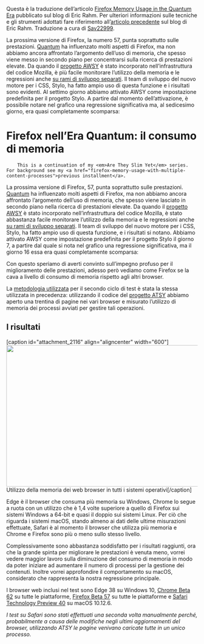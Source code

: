 Questa è la traduzione dell’articolo <a href="http://www.erahm.org/2017/09/25/firefox-memory-usage-in-the-quantum-era/" target="_blank" rel="noopener">Firefox Memory Usage in the Quantum Era</a> pubblicato sul blog di Eric Rahm. Per ulteriori informazioni sulle tecniche e gli strumenti adottati fare riferimento all’<a href="http://www.erahm.org/2017/05/15/firefox-memory-usage-with-multiple-content-processes/%22">articolo precedente</a> sul blog di Eric Rahm. Traduzione a cura di <a href="https://github.com/Sav22999">Sav22999</a>.

La prossima versione di Firefox, la numero 57, punta soprattutto sulle prestazioni. <a href="https://wiki.mozilla.org/Quantum">Quantum</a> ha influenzato molti aspetti di Firefox, ma non abbiamo ancora affrontato l’argomento dell’uso di memoria, che spesso viene messo in secondo piano per concentrarsi sulla ricerca di prestazioni elevate. Da quando il <a href="http://www.erahm.org/2017/05/25/are-we-slim-yet-is-dead-all-hail-are-we-slim-yet/">progetto AWSY</a> è stato incorporato nell’infrastruttura del codice Mozilla, è più facile monitorare l’utilizzo della memoria e le regressioni anche <a href="https://bugzilla.mozilla.org/show_bug.cgi?id=1378526">su rami di sviluppo separati</a>. Il team di sviluppo del nuovo motore per i CSS, Stylo, ha fatto ampio uso di questa funzione e i risultati sono evidenti. Al settimo giorno abbiamo attivato AWSY come impostazione predefinita per il progetto Stylo. A partire dal momento dell’attivazione, è possibile notare nel grafico una regressione significativa ma, al sedicesimo giorno, era quasi completamente scomparsa:

<h1>Firefox nell’Era Quantum: il consumo di memoria</h1>

	
		This is a continuation of my <em>Are They Slim Yet</em> series. For background see my <a href="firefox-memory-usage-with-multiple-content-processes">previous installment</a>.
La prossima versione di Firefox, 57, punta soprattutto sulle prestazioni. <a href="https://wiki.mozilla.org/Quantum">Quantum</a> ha influenzato molti aspetti di Firefox, ma non abbiamo ancora affrontato l’argomento dell’uso di memoria, che spesso viene lasciato in secondo piano nella ricerca di prestazioni elevate. Da quando il <a href="http://www.erahm.org/2017/05/25/are-we-slim-yet-is-dead-all-hail-are-we-slim-yet/">progetto AWSY</a> è stato incorporato nell’infrastruttura del codice Mozilla, è stato abbastanza facile monitorare l’utilizzo della memoria e le regressioni anche <a href="https://bugzilla.mozilla.org/show_bug.cgi?id=1378526">su rami di sviluppo separati</a>.
Il team di sviluppo del nuovo motore per i CSS, Stylo, ha fatto ampio uso di questa funzione, e i risultati si notano. Abbiamo attivato AWSY come impostazione predefinita per il progetto Stylo il giorno 7, a partire dal quale si nota nel grafico una regressione significativa, ma il giorno 16 essa era quasi completamente scomparsa:

Con questo speriamo di averti convinto sull’impegno profuso per il miglioramento delle prestazioni, adesso però vediamo come Firefox se la cava a livello di consumo di memoria rispetto agli altri browser.

La <a href="http://www.erahm.org/2017/03/10/are-they-slim-yet-round-2/">metodologia utilizzata</a> per il secondo ciclo di test è stata la stessa utilizzata in precedenza: utilizzando il codice del <a href="https://github.com/EricRahm/atsy">progetto ATSY</a> abbiamo aperto una trentina di pagine nei vari browser e misurato l’utilizzo di memoria dei processi avviati per gestire tali operazioni.
<h2>I risultati</h2>
[caption id="attachment_2116" align="aligncenter" width="600"]<a href="https://www.mozillaitalia.org/home/wp-content/uploads/2017/10/chart1.png"><img class="size-full wp-image-2116" src="https://www.mozillaitalia.org/home/wp-content/uploads/2017/10/chart1.png" alt="" width="600" height="371" /></a> Utilizzo della memoria dei web browser in tutti i sistemi operativi[/caption]

Edge è il browser che consuma più memoria su Windows, Chrome lo segue a ruota con un utilizzo che è 1,4 volte superiore a quello di Firefox sui sistemi Windows a 64-bit e quasi il doppio sui sistemi Linux. Per ciò che riguarda i sistemi macOS, stando almeno ai dati delle ultime misurazioni effettuate, Safari è al momento il browser che utilizza più memoria e Chrome e Firefox sono più o meno sullo stesso livello.

Complessivamente sono abbastanza soddisfatto per i risultati raggiunti, ora che la grande spinta per migliorare le prestazioni è venuta meno, vorrei vedere maggior lavoro sulla diminuzione del consumo di memoria in modo da poter iniziare ad aumentare il numero di processi per la gestione dei contenuti. Inoltre vorrei approfondire il comportamento su macOS, considerato che rappresenta la nostra regressione principale.

I browser web inclusi nel test sono Edge 38 su Windows 10, <a href="https://www.google.com/chrome/browser/beta.html">Chrome Beta 62</a> su tutte le piattaforme, <a href="https://www.mozilla.org/firefox/channel/desktop/">Firefox Beta 57</a> su tutte le piattaforme e <a href="https://developer.apple.com/safari/technology-preview/">Safari Technology Preview 40</a> su macOS 10.12.6.

<em>I test su Safari sono stati effettuati una seconda volta manualmente perché, probabilmente a causa delle modifiche negli ultimi aggiornamenti del browser, utilizzando ATSY le pagine venivano caricate tutte in un unico processo.</em>
